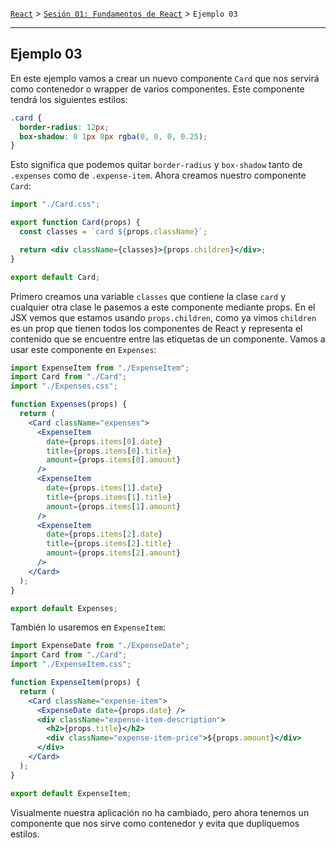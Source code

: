 [`React`](../../README.md) > [`Sesión 01: Fundamentos de React`](../Readme.md) > `Ejemplo 03`

---

## Ejemplo 03

En este ejemplo vamos a crear un nuevo componente `Card` que nos servirá como contenedor o wrapper de varios componentes. Este componente tendrá los siguientes estilos:

```css
.card {
  border-radius: 12px;
  box-shadow: 0 1px 8px rgba(0, 0, 0, 0.25);
}
```

Esto significa que podemos quitar `border-radius` y `box-shadow` tanto de `.expenses` como de `.expense-item`. Ahora creamos nuestro componente `Card`:

```jsx
import "./Card.css";

export function Card(props) {
  const classes = `card ${props.className}`;

  return <div className={classes}>{props.children}</div>;
}

export default Card;
```

Primero creamos una variable `classes` que contiene la clase `card` y cualquier otra clase le pasemos a este componente mediante props. En el JSX vemos que estamos usando `props.children`, como ya vimos `children` es un prop que tienen todos los componentes de React y representa el contenido que se encuentre entre las etiquetas de un componente. Vamos a usar este componente en `Expenses`:

```jsx
import ExpenseItem from "./ExpenseItem";
import Card from "./Card";
import "./Expenses.css";

function Expenses(props) {
  return (
    <Card className="expenses">
      <ExpenseItem
        date={props.items[0].date}
        title={props.items[0].title}
        amount={props.items[0].amount}
      />
      <ExpenseItem
        date={props.items[1].date}
        title={props.items[1].title}
        amount={props.items[1].amount}
      />
      <ExpenseItem
        date={props.items[2].date}
        title={props.items[2].title}
        amount={props.items[2].amount}
      />
    </Card>
  );
}

export default Expenses;
```

También lo usaremos en `ExpenseItem`:

```jsx
import ExpenseDate from "./ExpenseDate";
import Card from "./Card";
import "./ExpenseItem.css";

function ExpenseItem(props) {
  return (
    <Card className="expense-item">
      <ExpenseDate date={props.date} />
      <div className="expense-item-description">
        <h2>{props.title}</h2>
        <div className="expense-item-price">${props.amount}</div>
      </div>
    </Card>
  );
}

export default ExpenseItem;
```

Visualmente nuestra aplicación no ha cambiado, pero ahora tenemos un componente que nos sirve como contenedor y evita que dupliquemos estilos.
